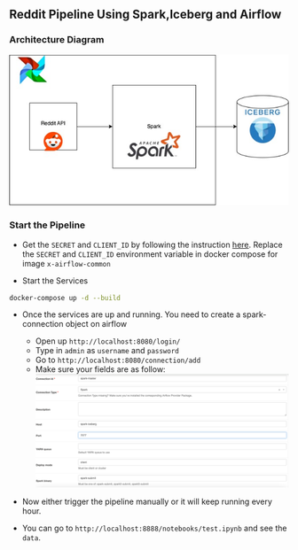 ## Reddit Pipeline Using Spark,Iceberg and Airflow


### Architecture Diagram

![](./assets/diagram.jpg)


### Start the Pipeline

- Get the `SECRET` and `CLIENT_ID` by following the instruction [here](https://github.com/reddit-archive/reddit/wiki/OAuth2-Quick-Start-Example#first-steps). Replace the `SECRET` and `CLIENT_ID` environment variable in docker compose for image `x-airflow-common`

- Start the Services

```bash
docker-compose up -d --build
```

- Once the services are up and running. You need to create a spark-connection object on airflow
    - Open up `http://localhost:8080/login/`
    - Type in `admin` as `username` and `password`
    - Go to `http://localhost:8080/connection/add`
    - Make sure your fields are as follow:
    ![](./assets/Spark_Connection.png)

- Now either trigger the pipeline manually or it will keep running every hour.

- You can go to `http://localhost:8888/notebooks/test.ipynb` and see the `data`.












